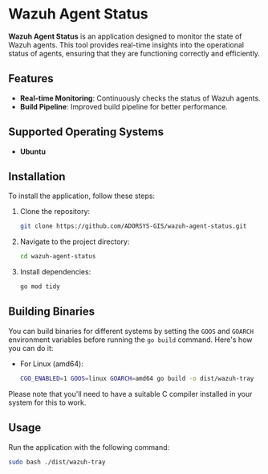 # Wazuh Agent Status

**Wazuh Agent Status** is an application designed to monitor the state of Wazuh agents. This tool provides real-time insights into the operational status of agents, ensuring that they are functioning correctly and efficiently.

## Features

- **Real-time Monitoring**: Continuously checks the status of Wazuh agents.
- **Build Pipeline**: Improved build pipeline for better performance.

## Supported Operating Systems
- **Ubuntu**

## Installation

To install the application, follow these steps:

1. Clone the repository:
   ```bash
   git clone https://github.com/ADORSYS-GIS/wazuh-agent-status.git
   ```
2. Navigate to the project directory:
   ```bash
   cd wazuh-agent-status
   ```
3. Install dependencies:
   ```bash
   go mod tidy
   ```

## Building Binaries

You can build binaries for different systems by setting the `GOOS` and `GOARCH` environment variables before running the `go build` command. Here's how you can do it:

- For Linux (amd64):

  ```bash
  CGO_ENABLED=1 GOOS=linux GOARCH=amd64 go build -o dist/wazuh-tray
  ```

Please note that you'll need to have a suitable C compiler installed in your system for this to work.

## Usage

Run the application with the following command:
```bash
sudo bash ./dist/wazuh-tray 
```